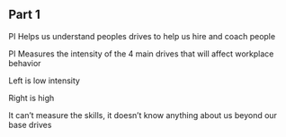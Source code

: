 ## Part 1
PI Helps us understand peoples drives to help us hire and coach people

PI Measures the intensity of the 4 main drives that will affect workplace behavior

Left is low intensity

Right is high


It can’t measure the skills, it doesn’t know anything about us beyond our base drives
